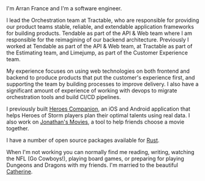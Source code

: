 <profile-image />
I'm Arran France and I'm a software engineer.

I lead the Orchestration team at Tractable, who are responsible for providing our product teams stable, reliable, and extendable application frameworks for building products. Tendable as part of the API & Web team where I am responsible for the reimagining of our backend architecture. Previously I worked at Tendable as part of the API & Web team, at Tractable as part of the Estimating team, and Limejump, as part of the Customer Experience team.

My experience focuses on using web technologies on both frontend and backend to produce products that put the customer's experience first, and supporting the team by building processes to improve delivery. I also have a significant amount of experience of working with devops to migrate orchestration tools and build CI/CD pipelines.

I previously built [Heroes Companion](https://github.com/arranf/Heroes-Companion), an iOS and Android application that helps Heroes of Storm players plan their optimal talents using real data. I also work on [Jonathan's Movies](https://github.com/arranf/jonathans-movies-client), a tool to help friends choose a movie together.

I have a number of open source packages available for [Rust](https://crates.io/users/arranf).

When I'm not working you can normally find me reading, writing, watching the NFL (Go Cowboys!), playing board games, or preparing for playing Dungeons and Dragons with my friends. I'm married to the beautiful [Catherine](https://catherinefrance.co.uk/).
